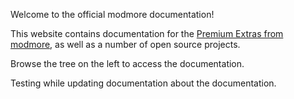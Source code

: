 Welcome to the official modmore documentation!

This website contains documentation for the [Premium Extras from modmore](https://www.modmore.com/extras/), as well as a number of open source projects. 

Browse the tree on the left to access the documentation. 

Testing while updating documentation about the documentation. 
